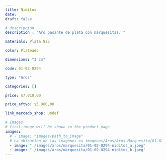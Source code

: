```yaml
---
title: Niditos
date: 
draft: false

# descripcion
description : "Aro pasante de plata con marquesitas. "

materials: Plata 925

color: Plateado

dimensions: "1 cm"

code: 01-02-0294

type: "Aros"

categories: []

price: $7.010,00

price_eftvo: $5.960,00

link_mercado_shop: undef

# Images
# first image will be shown in the product page
images:
  # - image: "images/path_to_image"
  # La ubicacion de las imagenes es imagenes/Aros/Aros.Marquesita/01-02-0294-niditos
  - image: "./images/aros/marquesita/01-02-0294-niditos_a.jpeg"
  - image: "./images/aros/marquesita/01-02-0294-niditos_b.jpeg"
---
```

